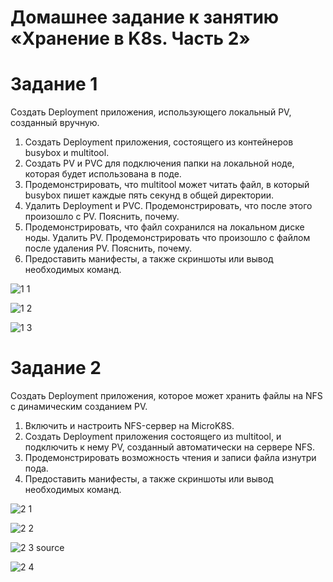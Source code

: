 # Домашнее задание к занятию «Хранение в K8s. Часть 2»

# Задание 1

Создать Deployment приложения, использующего локальный PV, созданный вручную.

1) Создать Deployment приложения, состоящего из контейнеров busybox и multitool.
2) Создать PV и PVC для подключения папки на локальной ноде, которая будет использована в поде.
3) Продемонстрировать, что multitool может читать файл, в который busybox пишет каждые пять секунд в общей директории.
4) Удалить Deployment и PVC. Продемонстрировать, что после этого произошло с PV. Пояснить, почему.
5) Продемонстрировать, что файл сохранился на локальном диске ноды. Удалить PV. Продемонстрировать что произошло с файлом после удаления PV. Пояснить, почему.
6) Предоставить манифесты, а также скриншоты или вывод необходимых команд.

![1 1](https://github.com/user-attachments/assets/9de1c55b-c631-43b2-9cb7-4345f299f1b5)

![1 2](https://github.com/user-attachments/assets/13130522-2011-45e7-a77f-befab1162eb5)

![1 3](https://github.com/user-attachments/assets/3b671611-6874-4dc6-bba4-588570448b82)


# Задание 2

Создать Deployment приложения, которое может хранить файлы на NFS с динамическим созданием PV.

1) Включить и настроить NFS-сервер на MicroK8S.
2) Создать Deployment приложения состоящего из multitool, и подключить к нему PV, созданный автоматически на сервере NFS.
3) Продемонстрировать возможность чтения и записи файла изнутри пода.
4) Предоставить манифесты, а также скриншоты или вывод необходимых команд.

![2 1](https://github.com/user-attachments/assets/42525ef0-a973-4f7f-9417-7871c742a21b)

![2 2](https://github.com/user-attachments/assets/ccae550b-d3ce-4fe1-a671-e11c561afbf2)

![2 3 source](https://github.com/user-attachments/assets/5d92a5ff-a93f-47e8-8016-d3db58753e33)

![2 4](https://github.com/user-attachments/assets/68a4c814-f4e7-4aa4-b96a-9ac28ce07108)



